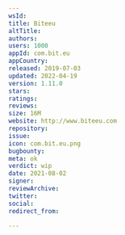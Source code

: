 ```yaml
---
wsId: 
title: Biteeu
altTitle: 
authors: 
users: 1000
appId: com.bit.eu
appCountry: 
released: 2019-07-03
updated: 2022-04-19
version: 1.11.0
stars: 
ratings: 
reviews: 
size: 16M
website: http://www.biteeu.com
repository: 
issue: 
icon: com.bit.eu.png
bugbounty: 
meta: ok
verdict: wip
date: 2021-08-02
signer: 
reviewArchive: 
twitter: 
social: 
redirect_from: 

---
```


